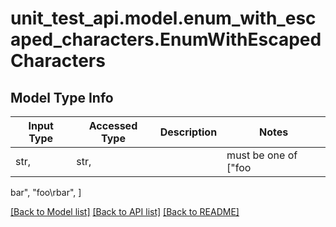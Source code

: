 # unit_test_api.model.enum_with_escaped_characters.EnumWithEscapedCharacters

## Model Type Info
Input Type | Accessed Type | Description | Notes
------------ | ------------- | ------------- | -------------
str,  | str,  |  | must be one of ["foo
bar", "foo\rbar", ] 

[[Back to Model list]](../../README.md#documentation-for-models) [[Back to API list]](../../README.md#documentation-for-api-endpoints) [[Back to README]](../../README.md)

